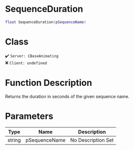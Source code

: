 # SequenceDuration
```lua
float SequenceDuration(pSequenceName)
```
# Class
✔️ `Server: CBaseAnimating`  
❌ `Client: undefined`  

# Function Description
Returns the duration in seconds of the given sequence name.
# Parameters
Type|Name|Description
--|--|--
string|pSequenceName|No Description Set
